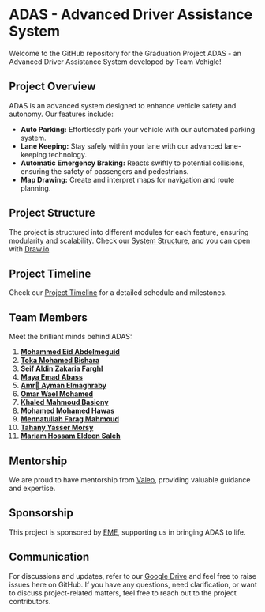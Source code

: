 # ADAS - Advanced Driver Assistance System

Welcome to the GitHub repository for the Graduation Project ADAS - an Advanced Driver Assistance System developed by Team Vehigle!

## Project Overview

ADAS is an advanced system designed to enhance vehicle safety and autonomy. Our features include:

- **Auto Parking:** Effortlessly park your vehicle with our automated parking system.
- **Lane Keeping:** Stay safely within your lane with our advanced lane-keeping technology.
- **Automatic Emergency Braking:** Reacts swiftly to potential collisions, ensuring the safety of passengers and pedestrians.
- **Map Drawing:** Create and interpret maps for navigation and route planning.

## Project Structure

The project is structured into different modules for each feature, ensuring modularity and scalability.
Check our [System Structure](https://drive.google.com/file/d/1euZwWKB5kL__VbdJTgd0d2tfn_rfLdDK/view?usp=sharing), and you can open with [Draw.io](https://app.diagrams.net/)

## Project Timeline

Check our [Project Timeline](link-to-google-drive-timeline) for a detailed schedule and milestones.

## Team Members

Meet the brilliant minds behind ADAS:

1. **[Mohammed Eid Abdelmeguid](https://github.com/M0hamed-Eid)**
2. **[Toka Mohamed Bishara](https://github.com/Tokambishara)**
3. **[Seif Aldin Zakaria Farghl](https://github.com/Seifo321)**
4. **[Maya Emad Abass](https://github.com/MayaEmad)**
5. **[Amr ِAyman Elmaghraby](https://github.com/Amr-Elmaghraby)**
6. **[Omar Wael Mohamed](https://github.com/OmarWael22)**
7. **[Khaled Mahmoud Basiony](https://github.com/KhaledBasiony)**
8. **[Mohamed Mohamed Hawas](https://github.com/Mohamed-Hawas)**
9. **[Mennatullah Farag Mahmoud](https://github.com/MennatullahFarag)**
10. **[Tahany Yasser Morsy](https://github.com/tahany682)**
11. **[Mariam Hossam Eldeen Saleh](https://github.com/MariamHossamSaleh)**

## Mentorship

We are proud to have mentorship from [Valeo](https://www.valeo.com/en/), providing valuable guidance and expertise.

## Sponsorship

This project is sponsored by [EME](https://eui.edu.eg/en), supporting us in bringing ADAS to life.

## Communication

For discussions and updates, refer to our [Google Drive](https://drive.google.com/drive/folders/1YxTMxpE0EzfhedoDJWiz06hvboEkgMbL?usp=sharing) and feel free to raise issues here on GitHub. 
If you have any questions, need clarification, or want to discuss project-related matters, feel free to reach out to the project contributors.


<!---
V2ADAS/V2ADAS is a ✨ special ✨ repository because its `README.md` (this file) appears on your GitHub profile.
You can click the Preview link to take a look at your changes.
--->
